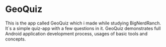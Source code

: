 # GeoQuiz

This is the app called GeoQuiz which i made while studying BigNerdRanch.
It`s a simple quiz-app with a few questions in it.
GeoQuiz demonstrates full Android application development process, usages of basic tools and concepts. 

